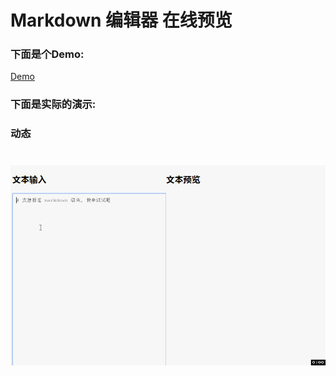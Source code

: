 # Markdown 编辑器 在线预览  

### 下面是个Demo:  

[Demo](https://victoryli-yang.github.io/markdown/)  

### 下面是实际的演示:

### 动态
![](markdown.gif)
=======
